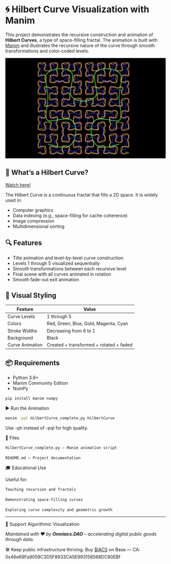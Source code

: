 # 🌀 Hilbert Curve Visualization with Manim

This project demonstrates the recursive construction and animation of **Hilbert Curves**, a type of space-filling fractal. The animation is built with [Manim](https://www.manim.community/) and illustrates the recursive nature of the curve through smooth transformations and color-coded levels.

![Animation Preview](preview.png)

## 📐 What’s a Hilbert Curve?

[Watch here!](https://youtu.be/ROr_MV8JT7E)

The Hilbert Curve is a continuous fractal that fills a 2D space. It is widely used in:
- Computer graphics
- Data indexing (e.g., space-filling for cache coherence)
- Image compression
- Multidimensional sorting

## 🔍 Features

- Title animation and level-by-level curve construction
- Levels 1 through 5 visualized sequentially
- Smooth transformations between each recursive level
- Final scene with all curves animated in rotation
- Smooth fade-out exit animation

## 🎨 Visual Styling

| Feature          | Value                          |
|------------------|-------------------------------|
| Curve Levels      | 1 through 5                    |
| Colors            | Red, Green, Blue, Gold, Magenta, Cyan |
| Stroke Widths     | Decreasing from 6 to 1         |
| Background        | Black                          |
| Curve Animation   | Created + transformed + rotated + faded |

## 📦 Requirements

- Python 3.8+
- Manim Community Edition
- NumPy

```bash
pip install manim numpy
```

▶️ Run the Animation

```bash
manim -pql HilbertCurve_complete.py HilbertCurve
```

Use -qh instead of -pql for high quality.

📁 Files

    HilbertCurve_complete.py — Manim animation script

    README.md — Project documentation

🎓 Educational Use

Useful for:

    Teaching recursion and fractals

    Demonstrating space-filling curves

    Exploring curve complexity and geometric growth

---
🤝 Support Algorithmic Visualization

*Maintained with ❤️ by **Omniacs.DAO** – accelerating digital public goods through data.*

🛠️ Keep public infrastructure thriving. Buy [$IACS](http://dexscreener.com/base/0xd4d742cc8f54083f914a37e6b0c7b68c6005a024) on Base — CA: 0x46e69Fa9059C3D5F8933CA5E993158568DC80EBf
